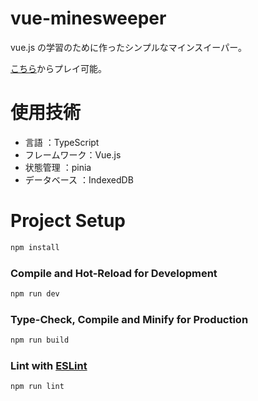 # vue-minesweeper

vue.js の学習のために作ったシンプルなマインスイーパー。

[こちら](https://keisuke90.github.io/vue-minesweeper/ "vue-minesweeper")からプレイ可能。

# 使用技術

- 言語 ：TypeScript
- フレームワーク：Vue.js
- 状態管理 ：pinia
- データベース ：IndexedDB

# Project Setup

```sh
npm install
```

### Compile and Hot-Reload for Development

```sh
npm run dev
```

### Type-Check, Compile and Minify for Production

```sh
npm run build
```

### Lint with [ESLint](https://eslint.org/)

```sh
npm run lint
```
